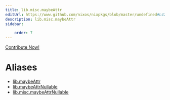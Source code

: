 ```yaml
---
title: lib.misc.maybeAttr
editUrl: https://www.github.com/nixos/nixpkgs/blob/master/undefined#L42C15
description: lib.misc.maybeAttr
sidebar:

    order: 7
---
```


<a href="https://www.github.com/nixos/nixpkgs/blob/master/undefined#L42C15">Contribute Now!</a>


# Aliases

- [lib.maybeAttr](/nix-doc-comments/reference/lib/lib-maybeattr)
- [lib.maybeAttrNullable](/nix-doc-comments/reference/lib/lib-maybeattrnullable)
- [lib.misc.maybeAttrNullable](/nix-doc-comments/reference/lib/misc/lib-misc-maybeattrnullable)


